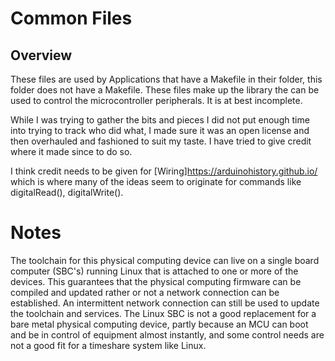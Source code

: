 # Common Files

## Overview

These files are used by Applications that have a Makefile in their folder, this folder does not have a Makefile. These files make up the library the can be used to control the microcontroller peripherals. It is at best incomplete. 

While I was trying to gather the bits and pieces I did not put enough time into trying to track who did what, I made sure it was an open license and then overhauled and fashioned to suit my taste. I have tried to give credit where it made since to do so. 

I think credit needs to be given for [Wiring]<https://arduinohistory.github.io/> which is where many of the ideas seem to originate for commands like digitalRead(), digitalWrite(). 

# Notes

The toolchain for this physical computing device can live on a single board computer (SBC's) running Linux that is attached to one or more of the devices. This guarantees that the physical computing firmware can be compiled and updated rather or not a network connection can be established. An intermittent network connection can still be used to update the toolchain and services. The Linux SBC is not a good replacement for a bare metal physical computing device, partly because an MCU can boot and be in control of equipment almost instantly, and some control needs are not a good fit for a timeshare system like Linux.